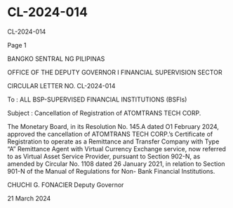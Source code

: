 # CL-2024-014

CL-2024-014

Page 1

BANGKO SENTRAL NG PILIPINAS

OFFICE OF THE DEPUTY GOVERNOR I FINANCIAL SUPERVISION SECTOR

CIRCULAR LETTER NO. CL-2024-014

To : ALL BSP-SUPERVISED FINANCIAL INSTITUTIONS (BSFIs)

Subject : Cancellation of Registration of ATOMTRANS TECH CORP.

The Monetary Board, in its Resolution No. 145.A dated O1 February 2024, approved the cancellation of ATOMTRANS TECH CORP.’s Certificate of Registration to operate as a Remittance and Transfer Company with Type “A” Remittance Agent with Virtual Currency Exchange service, now referred to as Virtual Asset Service Provider, pursuant to Section 902-N, as amended by Circular No. 1108 dated 26 January 2021, in relation to Section 901-N of the Manual of Regulations for Non- Bank Financial Institutions.

 CHUCHI G. FONACIER Deputy Governor

21 March 2024